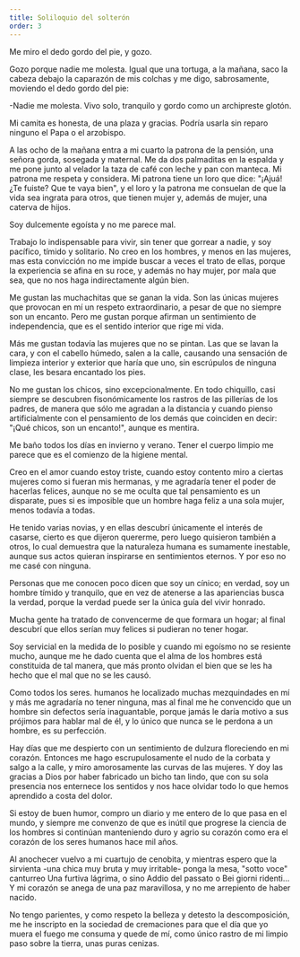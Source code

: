 ```yaml
---
title: Soliloquio del solterón
order: 3
---
```


Me miro el dedo gordo del pie, y gozo.

Gozo porque nadie me molesta. Igual que una tortuga, a la mañana, saco la cabeza debajo la caparazón de mis colchas y me digo, sabrosa­mente, moviendo el dedo gordo del pie:

-Nadie me molesta. Vivo solo, tranquilo y gordo como un archi­preste glotón.

Mi camita es honesta, de una plaza y gracias. Podría usarla sin repa­ro ninguno el Papa o el arzobispo.

A las ocho de la mañana entra a mi cuarto la patrona de la pensión, una señora gorda, sosegada y maternal. Me da dos palmaditas en la es­palda y me pone junto al velador la taza de café con leche y pan con man­teca. Mi patrona me respeta y considera. Mi patrona tiene un loro que dice: "¡Ajuá! ¿Te fuiste? Que te vaya bien", y el loro y la patrona me consuelan de que la vida sea ingrata para otros, que tienen mujer y, ade­más de mujer, una caterva de hijos.

Soy dulcemente egoísta y no me parece mal.

Trabajo lo indispensable para vivir, sin tener que gorrear a nadie, y soy pacífico, tímido y solitario. No creo en los hombres, y menos en las mujeres, mas esta convicción no me impide buscar a veces el trato de ellas, porque la experiencia se afina en su roce, y además no hay mujer, por mala que sea, que no nos haga indirectamente algún bien.

Me gustan las muchachitas que se ganan la vida. Son las únicas mu­jeres que provocan en mí un respeto extraordinario, a pesar de que no siempre son un encanto. Pero me gustan porque afirman un sentimiento de independencia, que es el sentido interior que rige mi vida.

Más me gustan todavía las mujeres que no se pintan. Las que se la­van la cara, y con el cabello húmedo, salen a la calle, causando una sen­sación de limpieza interior y exterior que haría que uno, sin escrúpulos de ninguna clase, les besara encantado los pies.

No me gustan los chicos, sino excepcionalmente. En todo chiquillo, casi siempre se descubren fisonómicamente los rastros de las pillerías de los padres, de manera que sólo me agradan a la distancia y cuando pienso artificialmente con el pensamiento de los demás que coinciden en decir: "¡Qué chicos, son un encanto!", aunque es mentira.

Me baño todos los días en invierno y verano. Tener el cuerpo limpio me parece que es el comienzo de la higiene mental.

Creo en el amor cuando estoy triste, cuando estoy contento miro a ciertas mujeres como si fueran mis hermanas, y me agradaría tener el po­der de hacerlas felices, aunque no se me oculta que tal pensamiento es un disparate, pues si es imposible que un hombre haga feliz a una sola mujer, menos todavía a todas.

He tenido varias novias, y en ellas descubrí únicamente el interés de casarse, cierto es que dijeron quererme, pero luego quisieron también a otros, lo cual demuestra que la naturaleza humana es sumamente inesta­ble, aunque sus actos quieran inspirarse en sentimientos eternos. Y por eso no me casé con ninguna.

Personas que me conocen poco dicen que soy un cínico; en verdad, soy un hombre tímido y tranquilo, que en vez de atenerse a las aparien­cias busca la verdad, porque la verdad puede ser la única guía del vivir honrado.

Mucha gente ha tratado de convencerme de que formara un ho­gar; al final descubrí que ellos serían muy felices si pudieran no tener hogar.

Soy servicial en la medida de lo posible y cuando mi egoísmo no se resiente mucho, aunque me he dado cuenta que el alma de los hombres está constituida de tal manera, que más pronto olvidan el bien que se les ha hecho que el mal que no se les causó.

Como todos los seres. humanos he localizado muchas mezquindades en mí y más me agradaría no tener ninguna, mas al final me he convenci­do que un hombre sin defectos sería inaguantable, porque jamás le daría motivo a sus prójimos para hablar mal de él, y lo único que nunca se le perdona a un hombre, es su perfección.

Hay días que me despierto con un sentimiento de dulzura florecien­do en mi corazón. Entonces me hago escrupulosamente el nudo de la cor­bata y salgo a la calle, y miro amorosamente las curvas de las mujeres. Y doy las gracias a Dios por haber fabricado un bicho tan lindo, que con su sola presencia nos enternece los sentidos y nos hace olvidar todo lo que hemos aprendido a costa del dolor.

Si estoy de buen humor, compro un diario y me entero de lo que pasa en el mundo, y siempre me convenzo de que es inútil que pro­grese la ciencia de los hombres si continúan manteniendo duro y agrio su corazón como era el corazón de los seres humanos hace mil años.

Al anochecer vuelvo a mi cuartujo de cenobita, y mientras espero que la sirvienta -una chica muy bruta y muy irritable- ponga la mesa, "sotto voce" canturreo Una furtiva lágrima, o sino Addio del passato o Bei giorni ridenti... Y mi corazón se anega de una paz maravillosa, y no me arrepiento de haber nacido.

No tengo parientes, y como respeto la belleza y detesto la des­composición, me he inscripto en la sociedad de cremaciones para que el día que yo muera el fuego me consuma y quede de mí, como úni­co rastro de mi limpio paso sobre la tierra, unas puras cenizas.

